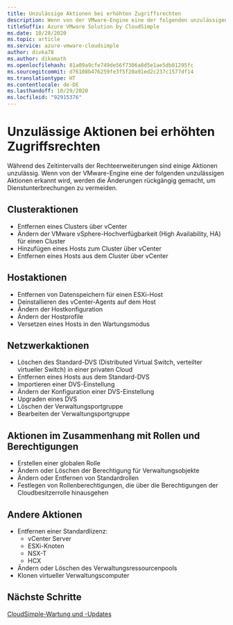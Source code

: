 ```yaml
---
title: Unzulässige Aktionen bei erhöhten Zugriffsrechten
description: Wenn von der VMware-Engine eine der folgenden unzulässigen Aktionen erkannt wird, werden die Änderungen rückgängig gemacht, um Dienstunterbrechungen zu vermeiden.
titleSuffix: Azure VMware Solution by CloudSimple
ms.date: 10/28/2020
ms.topic: article
ms.service: azure-vmware-cloudsimple
author: divka78
ms.author: dikamath
ms.openlocfilehash: 81a09a9cfe749de56f7306a8d5e1ae5db01295fc
ms.sourcegitcommit: d76108b476259fe3f5f20a91ed2c237c1577df14
ms.translationtype: HT
ms.contentlocale: de-DE
ms.lasthandoff: 10/29/2020
ms.locfileid: "92915376"
---
```

# <a name="forbidden-actions-during-elevated-access"></a>Unzulässige Aktionen bei erhöhten Zugriffsrechten

Während des Zeitintervalls der Rechteerweiterungen sind einige Aktionen unzulässig. Wenn von der VMware-Engine eine der folgenden unzulässigen Aktionen erkannt wird, werden die Änderungen rückgängig gemacht, um Dienstunterbrechungen zu vermeiden.

## <a name="cluster-actions"></a>Clusteraktionen

- Entfernen eines Clusters über vCenter
- Ändern der VMware vSphere-Hochverfügbarkeit (High Availability, HA) für einen Cluster
- Hinzufügen eines Hosts zum Cluster über vCenter
- Entfernen eines Hosts aus dem Cluster über vCenter

## <a name="host-actions"></a>Hostaktionen

- Entfernen von Datenspeichern für einen ESXi-Host
- Deinstallieren des vCenter-Agents auf dem Host
- Ändern der Hostkonfiguration
- Ändern der Hostprofile
- Versetzen eines Hosts in den Wartungsmodus

## <a name="network-actions"></a>Netzwerkaktionen

- Löschen des Standard-DVS (Distributed Virtual Switch, verteilter virtueller Switch) in einer privaten Cloud
- Entfernen eines Hosts aus dem Standard-DVS
- Importieren einer DVS-Einstellung
- Ändern der Konfiguration einer DVS-Einstellung
- Upgraden eines DVS
- Löschen der Verwaltungsportgruppe
- Bearbeiten der Verwaltungsportgruppe

## <a name="roles-and-permissions-actions"></a>Aktionen im Zusammenhang mit Rollen und Berechtigungen

- Erstellen einer globalen Rolle
- Ändern oder Löschen der Berechtigung für Verwaltungsobjekte
- Ändern oder Entfernen von Standardrollen
- Festlegen von Rollenberechtigungen, die über die Berechtigungen der Cloudbesitzerrolle hinausgehen

## <a name="other-actions"></a>Andere Aktionen

- Entfernen einer Standardlizenz:
  - vCenter Server
  - ESXi-Knoten
  - NSX-T
  - HCX
- Ändern oder Löschen des Verwaltungsressourcenpools
- Klonen virtueller Verwaltungscomputer


## <a name="next-steps"></a>Nächste Schritte
[CloudSimple-Wartung und -Updates](cloudsimple-maintenance-updates.md) 
